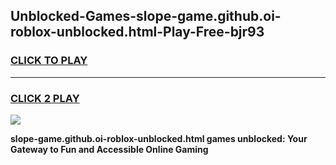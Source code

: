 
## Unblocked-Games-slope-game.github.oi-roblox-unblocked.html-Play-Free-bjr93
<h3>
<a href="https://premium76.site?title=slope-game.github.oi-roblox-unblocked.html&ref=18A1">CLICK TO PLAY</a></h3>
<hr>

<h3>
<a href="https://premium76.site?title=slope-game.github.oi-roblox-unblocked.html&ref=18A1">CLICK 2 PLAY</a>
  
</h3>

<a href="https://premium76.site?title=slope-game.github.oi-roblox-unblocked.html&ref=18A1"><img src="https://clearcache.store/games.png"></a>


**slope-game.github.oi-roblox-unblocked.html games unblocked: Your Gateway to Fun and Accessible Online Gaming**
